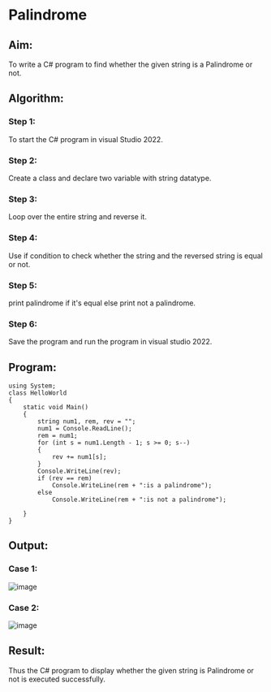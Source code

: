 # Palindrome

## Aim:
To write a C# program to find whether the given string is a Palindrome or not.


## Algorithm:
### Step 1:
To start the C# program in visual Studio 2022.
### Step 2:
Create a class and declare two variable with string datatype.
### Step 3:
Loop over the entire string and reverse it.
### Step 4:
Use if condition to check whether the string and the reversed string is equal or not.
### Step 5:
print palindrome if it's equal else print not a palindrome.
### Step 6:
Save the program and run the program in visual studio 2022.

## Program:
```
using System;
class HelloWorld
{
    static void Main()
    {
        string num1, rem, rev = "";
        num1 = Console.ReadLine();
        rem = num1;
        for (int s = num1.Length - 1; s >= 0; s--)
        {
            rev += num1[s];
        }
        Console.WriteLine(rev);
        if (rev == rem)
            Console.WriteLine(rem + ":is a palindrome");
        else
            Console.WriteLine(rem + ":is not a palindrome");

    }
}
```

## Output:
### Case 1:
![image](https://user-images.githubusercontent.com/94164665/163831452-1af21e3e-7e9c-455b-b3a4-3fbd40495c6e.png)
### Case 2:
![image](https://user-images.githubusercontent.com/94164665/163831543-75974a5e-1f9c-4a34-be93-1d97fe19f971.png)


## Result:
Thus the C# program to display whether the given string is Palindrome or not is executed successfully.

